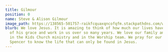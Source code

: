 ```yaml
---
title: Gilmour
position: 0
name: Steve & Alison Gilmour
image_path: https://138565-501757-raikfcquaxqncofqfm.stackpathdns.com/wp-content/uploads/bb-plugin/cache/IMG_3285-e1472733972861-circle.jpg
blurb: We love Jesus. It is amazing to think of how much our lives have changed because
  of his grace and work in us over so many years. We love our family and we love serving
  in the Kids Church ministry and in the Worship team. We pray for our boys Max and
  Spencer to know the life that can only be found in Jesus.
---
```


